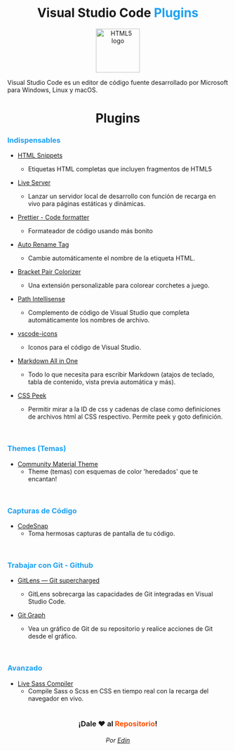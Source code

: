 <div align = "center">
    <h1><strong>Visual Studio Code<font color="#1DA1F2"> Plugins</font></strong></h1>
</div>

<div align = "center">
    <img src="https://upload.wikimedia.org/wikipedia/commons/thumb/2/2d/Visual_Studio_Code_1.18_icon.svg/512px-Visual_Studio_Code_1.18_icon.svg.png"  width="100px" alt="HTML5 logo">
</div>

<p>Visual Studio Code es un editor de código fuente desarrollado por Microsoft para Windows, Linux y macOS.</p>

<div align = "center">
<h1>Plugins</h1>
</div>

<h3><strong><font color="#1DA1F2">Indispensables</font></strong></h3>

* [HTML Snippets](https://marketplace.visualstudio.com/items?itemName=abusaidm.html-snippets) 
    * Etiquetas HTML completas que incluyen fragmentos de HTML5

* [Live Server](https://marketplace.visualstudio.com/items?itemName=ritwickdey.LiveServer) 
    * Lanzar un servidor local de desarrollo con función de recarga en vivo para páginas estáticas y dinámicas.

* [Prettier - Code formatter](https://marketplace.visualstudio.com/items?itemName=esbenp.prettier-vscode) 
    * Formateador de código usando más bonito

* [Auto Rename Tag](https://marketplace.visualstudio.com/items?itemName=formulahendry.auto-rename-tag) 
    * Cambie automáticamente el nombre de la etiqueta HTML.

* [Bracket Pair Colorizer](https://marketplace.visualstudio.com/items?itemName=CoenraadS.bracket-pair-colorizer) 
    * Una extensión personalizable para colorear corchetes a juego.

* [Path Intellisense](https://marketplace.visualstudio.com/items?itemName=christian-kohler.path-intellisense) 
    * Complemento de código de Visual Studio que completa automáticamente los nombres de archivo.

* [vscode-icons](https://marketplace.visualstudio.com/items?itemName=vscode-icons-team.vscode-icons) 
    * Iconos para el código de Visual Studio.

* [Markdown All in One](https://marketplace.visualstudio.com/items?itemName=yzhang.markdown-all-in-one) 
    * Todo lo que necesita para escribir Markdown (atajos de teclado, tabla de contenido, vista previa automática y más).


* [CSS Peek](https://marketplace.visualstudio.com/items?itemName=pranaygp.vscode-css-peek) 
    * Permitir mirar a la ID de css y cadenas de clase como definiciones de archivos html al CSS respectivo. Permite peek y goto definición.

<br>
<h3><strong><font color="#1DA1F2">Themes (Temas)</font></strong></h3>

* [Community Material Theme](https://marketplace.visualstudio.com/items?itemName=Equinusocio.vsc-community-material-theme) 
    * Theme (temas) con esquemas de color 'heredados' que te encantan!

<br>
<h3><strong><font color="#1DA1F2">Capturas de Código</font></strong></h3>

* [CodeSnap](https://marketplace.visualstudio.com/items?itemName=adpyke.codesnap) 
    * Toma hermosas capturas de pantalla de tu código.

<br>
<h3><strong><font color="#1DA1F2">Trabajar con Git - Github</font></strong></h3>

* [GitLens — Git supercharged](https://marketplace.visualstudio.com/items?itemName=eamodio.gitlens) 
    * GitLens sobrecarga las capacidades de Git integradas en Visual Studio Code.

* [Git Graph](https://marketplace.visualstudio.com/items?itemName=mhutchie.git-graph) 
    * Vea un gráfico de Git de su repositorio y realice acciones de Git desde el gráfico.

<br>
<h3><strong><font color="#1DA1F2">Avanzado</font></strong></h3>

* [Live Sass Compiler](https://marketplace.visualstudio.com/items?itemName=eamodio.gitlens) 
    * Compile Sass o Scss en CSS en tiempo real con la recarga del navegador en vivo.

#

<div align = "center">
    <h3 color="#FFC400">¡Dale ❤️ al <strong><font color="#ff4f00">Repositorio</font>!</h3>
</div>
<div align = 'center'>
<h6>

Por [Edin](https://twitter.com/edinvd)

</h6>
</div>